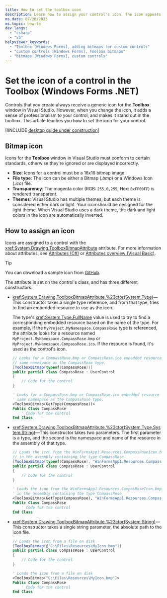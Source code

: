 ```yaml
---
title: How to set the toolbox icon
description: Learn how to assign your control's icon. The icon appears in the Visual Studio Toolbox.
ms.date: 07/20/2023
ms.topic: how-to
dev_langs:
  - "csharp"
  - "vb"
helpviewer_keywords:
  - "Toolbox [Windows Forms], adding bitmaps for custom controls"
  - "custom controls [Windows Forms], Toolbox bitmaps"
  - "bitmaps [Windows Forms], custom controls"
---
```


# Set the icon of a control in the Toolbox (Windows Forms .NET)

Controls that you create always receive a generic icon for the **Toolbox** window in Visual Studio. However, when you change the icon, it adds a sense of professionalism to your control, and makes it stand out in the toolbox. This article teaches you how to set the icon for your control.

[!INCLUDE [desktop guide under construction](../../includes/desktop-guide-preview-note.md)]

## Bitmap icon

Icons for the **Toolbox** window in Visual Studio must conform to certain standards, otherwise they're ignored or are displayed incorrectly.

- **Size**: Icons for a control must be a 16x16 bitmap image.
- **File type**: The icon can be either a Bitmap (_.bmp_) or a Windows Icon (_.ico_) file.
- **Transparency**: The magenta color (RGB: `255,0,255`, Hex: `0xFF00FF`) is rendered transparent.
- **Themes**: Visual Studio has multiple themes, but each theme is considered either dark or light. Your icon should be designed for the light theme. When Visual Studio uses a dark theme, the dark and light colors in the icon are automatically inverted.

## How to assign an icon

Icons are assigned to a control with the <xref:System.Drawing.ToolboxBitmapAttribute> attribute. For more information about attributes, see [Attributes (C#)](/dotnet/csharp/programming-guide/concepts/attributes/index) or [Attributes overview (Visual Basic)](/dotnet/visual-basic/programming-guide/concepts/attributes/index).

> [!TIP]
> You can download a sample icon from [GitHub](https://github.com/dotnet/docs-desktop/blob/main/dotnet-desktop-guide/net/winforms/controls-design/media/how-to-set-toolbox-icon/CompassRose_Icon.bmp).

The attribute is set on the control's class, and has three different constructors:

- <xref:System.Drawing.ToolboxBitmapAttribute.%23ctor(System.Type)>&mdash;This constructor takes a single type reference, and from that type, tries to find an embedded resource to use as the icon.

  The type's <xref:System.Type.FullName> value is used to try to find a corresponding embedded resource based on the name of the type. For example, if the `MyProject.MyNamespace.CompassRose` type is referenced, the attribute looks for a resource named `MyProject.MyNamespace.CompassRose.bmp` or `MyProject.MyNamespace.CompassRose.ico`. If the resource is found, it's used as the control's icon.

  ```csharp
  // Looks for a CompassRose.bmp or CompassRose.ico embedded resource in the
  // same namespace as the CompassRose type.
  [ToolboxBitmap(typeof(CompassRose))]
  public partial class CompassRose : UserControl
  {
      // Code for the control
  }
  ```

  ```vb
  ' Looks for a CompassRose.bmp or CompassRose.ico embedded resource in the
  ' same namespace as the CompassRose type.
  <ToolboxBitmap(GetType(CompassRose))>
  Public Class CompassRose
      ' Code for the control
  End Class
  ```

- <xref:System.Drawing.ToolboxBitmapAttribute.%23ctor(System.Type,System.String)>&mdash;This constructor takes two parameters. The first parameter is a type, and the second is the namespace and name of the resource in the assembly of that type.

  ```csharp
  // Loads the icon from the WinFormsApp1.Resources.CompassRoseIcon.bmp resource
  // in the assembly containing the type CompassRose
  [ToolboxBitmap(typeof(CompassRose), "WinFormsApp1.Resources.CompassRoseIcon.bmp")]
  public partial class CompassRose : UserControl
  {
      // Code for the control
  }
  ```

  ```vb
  ' Loads the icon from the WinFormsApp1.Resources.CompasRoseIcon.bmp resource
  ' in the assembly containing the type CompassRose
  <ToolboxBitmap(GetType(CompassRose), "WinFormsApp1.Resources.CompasRoseIcon.bmp")>
  Public Class CompassRose
      ' Code for the control
  End Class
  ```

- <xref:System.Drawing.ToolboxBitmapAttribute.%23ctor(System.String)>&mdash;This constructor takes a single string parameter, the absolute path to the icon file.

  ```csharp
  // Loads the icon from a file on disk
  [ToolboxBitmap(@"C:\Files\Resources\MyIcon.bmp")]
  public partial class CompassRose : UserControl
  {
      // Code for the control
  }
  ```

  ```vb
  ' Loads the icon from a file on disk
  <ToolboxBitmap("C:\Files\Resources\MyIcon.bmp")>
  Public Class CompassRose
      ' Code for the control
  End Class
  ```
